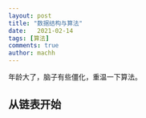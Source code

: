 ```yaml
---
layout: post
title: "数据结构与算法"
date:   2021-02-14
tags: [算法]
comments: true
author: machh
---
```


年龄大了，脑子有些僵化，重温一下算法。

<!-- more -->

## 从链表开始
